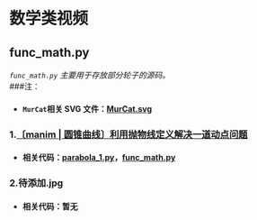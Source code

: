 # 数学类视频
## func_math.py
*`func_math.py` 主要用于存放部分轮子的源码。*  
###注：
* #### `MurCat`相关 SVG 文件：[MurCat.svg](https://github.com/Gillott/My_manimCE/blob/main/My_vedios/math/MurCat.svg)
### 1.[〔manim | 圆锥曲线〕利用抛物线定义解决一道动点问题](https://www.bilibili.com/video/BV1z3411K7cF/?spm_id_from=333.999.0.0&vd_source=5d2eb1cf9e3234b2a4b508f94b748174) 
* #### 相关代码：[parabola_1.py](https://github.com/Gillott/My_manimCE/blob/main/My_vedios/math/parabola_1.py)，[func_math.py](https://github.com/Gillott/My_manimCE/blob/main/My_vedios/math/func_math.py)  
### 2.待添加.jpg
* #### 相关代码：暂无
